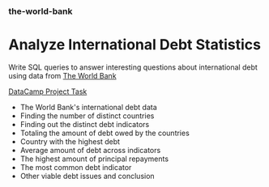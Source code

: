 ### the-world-bank
# Analyze International Debt Statistics
<p>Write SQL queries to answer interesting questions about international debt using data from <a href="https://www.worldbank.org">The World Bank</a></p>
<p><a href="https://app.datacamp.com/learn/projects/754">DataCamp Project Task</a></p>
<ul>
  <li>The World Bank's international debt data</li>
  <li>Finding the number of distinct countries</li>
  <li>Finding out the distinct debt indicators</li>
  <li>Totaling the amount of debt owed by the countries</li>
  <li>Country with the highest debt</li>
  <li>Average amount of debt across indicators</li>
  <li>The highest amount of principal repayments</li>
  <li>The most common debt indicator</li>
  <li>Other viable debt issues and conclusion</li>
</ul>
